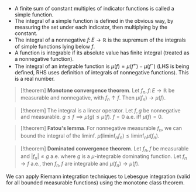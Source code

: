 - A finite sum of constant multiples of indicator functions is called a simple function.
- The integral of a simple function is defined in the obvious way, by measuring the set under each indicator, then multiplying by the constant.
- The integral of a nonnegative $f \colon E \to \mathbb R$ is the supremum of the integrals of simple functions lying below $f$.
- A function is integrable if its absolute value has finite integral (treated as a nonnegative function).
- The integral of an integrable function is $\mu(f) = \mu(f^+) - \mu(f^-)$ (LHS is being defined, RHS uses definition of integrals of nonnegative functions). This is a real number.

> [!theorem]
> **Monotone convergence theorem**. Let $f_n, f \colon E \to \mathbb R$ be measurable and nonnegative, with $f_n \uparrow f$. Then $\mu(f_n) \to \mu(f)$.

> [!theorem]
> The integral is a linear operator. Let $f, g$ be nonnegative and measurable. $g \leq f \implies \mu(g) \leq \mu(f)$. $f = 0$ a.e. iff $\mu(f) = 0$.

> [!theorem]
> **Fatou's lemma**. For nonnegative measurable $f_n$, we can bound the integral of the liminf. $\mu(\liminf_n f_n) \leq \liminf_n \mu(f_n)$.

> [!theorem]
> **Dominated convergence theorem**. Let $f_n, f$ be measurable and $|f_n| \leq g$ a.e. where $g$ is a $\mu$-integrable dominating function. Let $f_n \to f$ a.e., then $f_n, f$ are integrable and $\mu(f_n) \to \mu(f)$.

We can apply Riemann integration techniques to Lebesgue integration (valid for all bounded measurable functions) using the monotone class theorem.